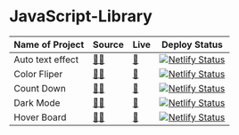 # JavaScript-Library


| Name of Project | Source | Live | Deploy Status |
| --- | --- | -- | -- |
| Auto text effect |[👨‍💻](https://github.com/parixitsoni/JavaScript-Library/tree/master/Auto-text-effect) |[👀](https://js-auto-text-effect.netlify.app/) | [![Netlify Status](https://api.netlify.com/api/v1/badges/cebecc34-c2d1-48c5-b5d2-5819f165e0c0/deploy-status)](https://app.netlify.com/sites/js-auto-text-effect/deploys) |
| Color Fliper |[👨‍💻](https://github.com/parixitsoni/JavaScript-Library/tree/master/Color-Fliper) |[👀](https://js-color-fliper.netlify.app/) | [![Netlify Status](https://api.netlify.com/api/v1/badges/0c3f7857-c2d9-425c-b9cf-5f5ca8d4ebc6/deploy-status)](https://app.netlify.com/sites/js-color-fliper/deploys) |
| Count Down |[👨‍💻](https://github.com/parixitsoni/JavaScript-Library/tree/master/Countdown) |[👀 ](https://js-count-down.netlify.app/)| [![Netlify Status](https://api.netlify.com/api/v1/badges/9a49cf37-b9d5-462d-af02-24cb8b63c2ff/deploy-status)](https://app.netlify.com/sites/js-count-down/deploys) |
| Dark Mode | [👨‍💻](https://github.com/parixitsoni/JavaScript-Library/tree/master/Darkmode) |[👀 ](https://js-dark-mode.netlify.app/)| [![Netlify Status](https://api.netlify.com/api/v1/badges/d807fda5-4389-4f53-b568-32888e1ef801/deploy-status)](https://app.netlify.com/sites/js-dark-mode/deploys) |
| Hover Board| [👨‍💻](https://github.com/parixitsoni/JavaScript-Library/tree/master/Hover-Board)  |[👀](https://js-hover-board.netlify.app/)| [![Netlify Status](https://api.netlify.com/api/v1/badges/330dcde6-3e71-425d-9225-718b58a5c2cf/deploy-status)](https://app.netlify.com/sites/js-hover-board/deploys) |


